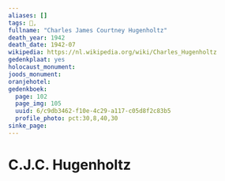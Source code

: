 ```yaml
---
aliases: []
tags: 👤, 
fullname: "Charles James Courtney Hugenholtz"
death_year: 1942
death_date: 1942-07
wikipedia: https://nl.wikipedia.org/wiki/Charles_Hugenholtz
gedenkplaat: yes
holocaust_monument:
joods_monument:
oranjehotel:
gedenkboek:
  page: 102
  page_img: 105
  uuid: 6/c9db3462-f10e-4c29-a117-c05d8f2c83b5
  profile_photo: pct:30,8,40,30
sinke_page:
---
```


# C.J.C. Hugenholtz